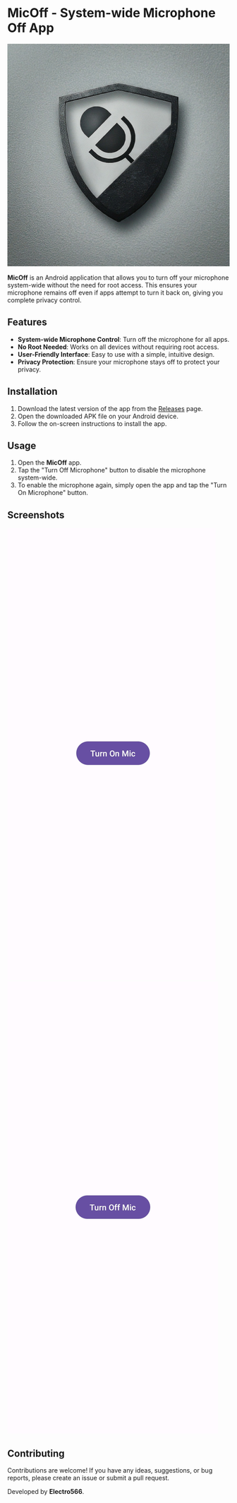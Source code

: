 # MicOff - System-wide Microphone Off App

![MicOff](sc/image.jpg)

**MicOff** is an Android application that allows you to turn off your microphone system-wide without the need for root access. This ensures your microphone remains off even if apps attempt to turn it back on, giving you complete privacy control.

## Features

- **System-wide Microphone Control**: Turn off the microphone for all apps.
- **No Root Needed**: Works on all devices without requiring root access.
- **User-Friendly Interface**: Easy to use with a simple, intuitive design.
- **Privacy Protection**: Ensure your microphone stays off to protect your privacy.

## Installation

1. Download the latest version of the app from the [Releases](https://github.com/electro6666/micoff/releases) page.
2. Open the downloaded APK file on your Android device.
3. Follow the on-screen instructions to install the app.

## Usage

1. Open the **MicOff** app.
2. Tap the "Turn Off Microphone" button to disable the microphone system-wide.
3. To enable the microphone again, simply open the app and tap the "Turn On Microphone" button.

## Screenshots

![Screenshot 1](sc/screenshot1on.jpg)
![Screenshot 2](sc/screenshot2off.jpg)

## Contributing

Contributions are welcome! If you have any ideas, suggestions, or bug reports, please create an issue or submit a pull request.



Developed by **Electro566**.

